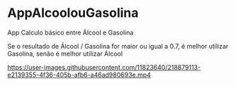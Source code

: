# AppAlcoolouGasolina
App Calculo básico entre Álcool e Gasolina

Se o resultado de Álcool / Gasolina for maior ou igual a 0.7, é melhor utilizar Gasolina, senão é melhor utilizar Álcool

https://user-images.githubusercontent.com/11823640/218879113-e2139355-4f36-405b-afb6-a46ad980693e.mp4

